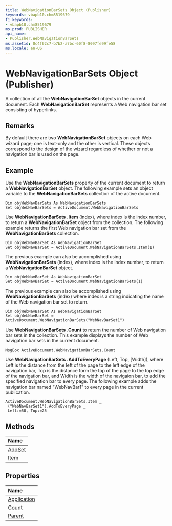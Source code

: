```yaml
---
title: WebNavigationBarSets Object (Publisher)
keywords: vbapb10.chm8519679
f1_keywords:
- vbapb10.chm8519679
ms.prod: PUBLISHER
api_name:
- Publisher.WebNavigationBarSets
ms.assetid: 0c4f62c7-b7b2-a7bc-60f8-8097fe99fe58
ms.locale: en-US
---
```



# WebNavigationBarSets Object (Publisher)

A collection of all the  **WebNavigationBarSet** objects in the current document. Each **WebNavigationBarSet** represents a Web navigation bar set consisting of hyperlinks.
 


## Remarks

By default there are two  **WebNavigationBarSet** objects on each Web wizard page; one is text-only and the other is vertical. These objects correspond to the design of the wizard regardless of whether or not a navigation bar is used on the page.
 

 

## Example

Use the  **WebNavigationBarSets** property of the current document to return a **WebNavigationBarSet** object. The following example sets an object variable to the **WebNavigationBarSets** collection of the active document.
 

 

```
Dim objWebNavBarSets As WebNavigationBarSets 
Set objWebNavBarSets = ActiveDocument.WebNavigationBarSets
```

Use  **WebNavigationBarSets** **.Item** (index), where index is the index number, to return a **WebNavigationBarSet** object from the collection. The following example returns the first Web navigation bar set from the **WebNavigationBarSets** collection.
 

 



```
Dim objWebNavBarSet As WebNavigationBarSet 
Set objWebNavBarSet = ActiveDocument.WebNavigationBarSets.Item(1)
```

The previous example can also be accomplished using  **WebNavigationBarSets** (index), where index is the index number, to return a **WebNavigationBarSet** object.
 

 



```
Dim objWebNavBarSet As WebNavigationBarSet 
Set objWebNavBarSet = ActiveDocument.WebNavigationBarSets(1)
```

The previous example can also be accomplished using  **WebNavigationBarSets** (index) where index is a string indicating the name of the Web navigation bar set to return.
 

 



```
Dim objWebNavBarSet As WebNavigationBarSet 
Set objWebNavBarSet = ActiveDocument.WebNavigationBarSets("WebNavBarSet1")
```

Use  **WebNavigationBarSets** **.Count** to return the number of Web navigation bar sets in the collection. This example displays the number of Web navigation bar sets in the current document.
 

 



```
MsgBox ActiveDocument.WebNavigationBarSets.Count 

```

Use  **WebNavigationBarSets** **.AddToEveryPage** (Left, Top, [Width]), where Left is the distance from the left of the page to the left edge of the navigation bar, Top is the distance form the top of the page to the top edge of the navigation bar, and Width is the width of the navigaion bar, to add the specified navigation bar to every page. The following example adds the navigation bar named "WebNavBar1" to every page in the current publication.
 

 



```
ActiveDocument.WebNavigationBarSets.Item _ 
 ("WebNavBarSet1").AddToEveryPage _ 
 Left:=50, Top:=25
```


## Methods



|**Name**|
|:-----|
|[AddSet](webnavigationbarsets.addset-method-publisher.md)|
|[Item](webnavigationbarsets.item-method-publisher.md)|

## Properties



|**Name**|
|:-----|
|[Application](webnavigationbarsets.application-property-publisher.md)|
|[Count](webnavigationbarsets.count-property-publisher.md)|
|[Parent](webnavigationbarsets.parent-property-publisher.md)|

